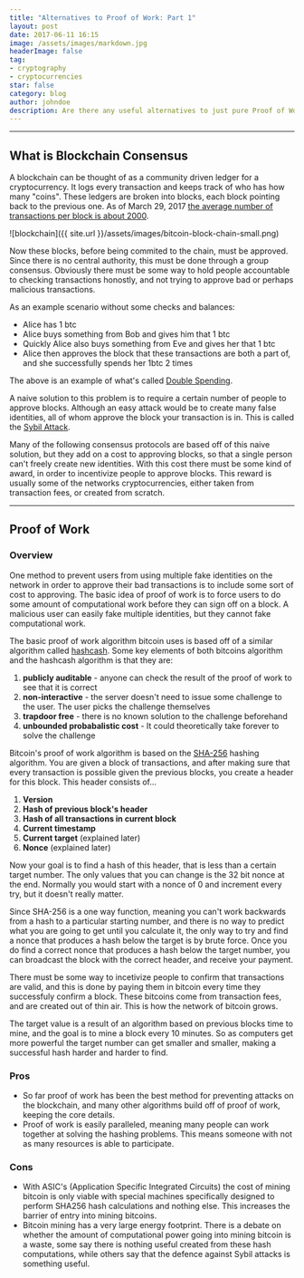 ```yaml
---
title: "Alternatives to Proof of Work: Part 1"
layout: post
date: 2017-06-11 16:15
image: /assets/images/markdown.jpg
headerImage: false
tag:
- cryptography
- cryptocurrencies
star: false
category: blog
author: johndoe
description: Are there any useful alternatives to just pure Proof of Work in blockchain consensus
---
```


---

## What is Blockchain Consensus

A blockchain can be thought of as a community driven ledger for a cryptocurrency. It logs every transaction and keeps
track of who has how many "coins". These ledgers are broken into blocks, each block pointing back to the previous one.
As of March 29, 2017 [the average number of transactions per block is about
2000](https://blockchain.info/charts/n-transactions-per-block).

![blockchain]({{ site.url }}/assets/images/bitcoin-block-chain-small.png)

Now these blocks, before being commited to the chain, must be approved. Since there is no central authority, this must
be done through a group consensus. Obviously there must be some way to hold people accountable to checking transactions
honostly, and not trying to approve bad or perhaps malicious transactions.

As an example scenario without some checks and balances:
- Alice has 1 btc
- Alice buys something from Bob and gives him that 1 btc
- Quickly Alice also buys something from Eve and gives her that 1 btc
- Alice then approves the block that these transactions are both a part of, and she successfully spends her 1btc 2
times

The above is an example of what's called [Double Spending](https://en.wikipedia.org/wiki/Double-spending).

A naive solution to this problem is to require a certain number of people to approve blocks. Although an easy attack
would be to create many false identities, all of whom approve the block your transaction is in. This is called the
[Sybil Attack](https://en.wikipedia.org/wiki/Sybil_attack).

Many of the following consensus protocols are based off of this naive solution, but they add on a cost to approving
blocks, so that a single person can't freely create new identities. With this cost there must be some kind of award, in
order to incentivize people to approve blocks. This reward is usually some of the networks cryptocurrencies, either
taken from transaction fees, or created from scratch.

---

## Proof of Work

### Overview

One method to prevent users from using multiple fake identities on the network in order to approve their bad
transactions is to include some sort of cost to approving. The basic idea of proof of work is to force users to do
some amount of computational work before they can sign off on a block. A malicious user can easily fake multiple
identities, but they cannot fake computational work.

The basic proof of work algorithm bitcoin uses is based off of a similar algorithm called
[hashcash](ftp://sunsite.icm.edu.pl/site/replay.old/programs/hashcash/hashcash.pdf). Some key elements of both bitcoins
algorithm and the hashcash algorithm is that they are:
1. **publicly auditable** - anyone can check the result of the proof of work to see that it is correct
2. **non-interactive** - the server doesn't need to issue some challenge to the user. The user picks the challenge
   themselves
3. **trapdoor free** - there is no known solution to the challenge beforehand
4. **unbounded probabalistic cost** - It could theoretically take forever to solve the challenge

Bitcoin's proof of work algorithm is based on the [SHA-256](https://en.wikipedia.org/wiki/SHA-2) hashing algorithm. You
are given a block of transactions, and after making sure that every transaction is possible given the previous blocks,
you create a header for this block. This header consists of...
1. **Version**
2. **Hash of previous block's header**
3. **Hash of all transactions in current block**
4. **Current timestamp**
5. **Current target** (explained later)
5. **Nonce** (explained later)

Now your goal is to find a hash of this header, that is less than a certain target number. The only values that you can
change is the 32 bit nonce at the end. Normally you would start with a nonce of 0 and increment every try, but it
doesn't really matter.

Since SHA-256 is a one way function, meaning you can't work backwards from a hash to a particular starting number, and
there is no way to predict what you are going to get until you calculate it, the only way to try and find a nonce that
produces a hash below the target is by brute force. Once you do find a correct nonce that produces a hash below the
target number, you can broadcast the block with the correct header, and receive your payment. 

There must be some way to incetivize people to confirm that transactions are valid, and this is done by paying them in
bitcoin every time they successfuly confirm a block. These bitcoins come from transaction fees, and are created out of
thin air. This is how the network of bitcoin grows.

The target value is a result of an algorithm based on previous blocks time to mine, and the goal is to mine a block
every 10 minutes. So as computers get more powerful the target number can get smaller and smaller, making a successful
hash harder and harder to find.

### Pros
- So far proof of work has been the best method for preventing attacks on the blockchain, and many other algorithms
   build off of proof of work, keeping the core details.
- Proof of work is easily paralleled, meaning many people can work together at solving the hashing problems. This means
   someone with not as many resources is able to participate.

### Cons
- With ASIC's (Application Specific Integrated Circuits) the cost of mining bitcoin is only viable with special
   machines specifically designed to perform SHA256 hash calculations and nothing else. This increases the barrier of
   entry into mining bitcoins.
- Bitcoin mining has a very large energy footprint. There is a debate on whether the amount of
   computational power going into mining bitcoin is a waste, some say there is nothing useful created from these hash
   computations, while others say that the defence against Sybil attacks is something useful.
